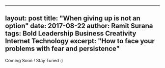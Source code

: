  ---
layout: post
title: "When giving up is not an option"
date: 2017-08-22
author: Ramit Surana
tags: Bold Leadership Business Creativity Internet Technology
excerpt: "How to face your problems with fear and persistence"
---

Coming Soon ! Stay Tuned :)
